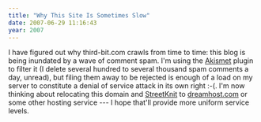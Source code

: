 ```yaml
---
title: "Why This Site Is Sometimes Slow"
date: 2007-06-29 11:16:43
year: 2007
---
```

I have figured out why third-bit.com crawls from time to time: this blog is being inundated by a wave of comment spam.  I'm using the <a href="http://akismet.com/">Akismet</a> plugin to filter it (I delete several hundred to several thousand spam comments a day, unread), but filing them away to be rejected is enough of a load on my server to constitute a denial of service attack in its own right :-(.  I'm now thinking about relocating this domain and <a href="http://www.streetknit.ca">StreetKnit</a> to <a href="http://www.dreamhost.com">dreamhost.com</a> or some other hosting service --- I hope that'll provide more uniform service levels.
